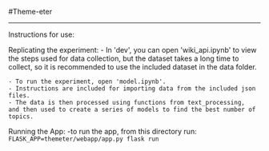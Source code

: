 #Theme-eter

---
Instructions for use:

Replicating the experiment:
    - In 'dev', you can open 'wiki_api.ipynb' to view the steps used for data collection,
    but the dataset takes a long time to collect, so it is recommended to use the included
    dataset in the data folder.
    
    - To run the experiment, open 'model.ipynb'. 
    - Instructions are included for importing data from the included json files.
    - The data is then processed using functions from text_processing,
    and then used to create a series of models to find the best number of topics.
    
    
    
Running the App:
    -to run the app, from this directory run:
    `FLASK_APP=themeter/webapp/app.py flask run`
    




